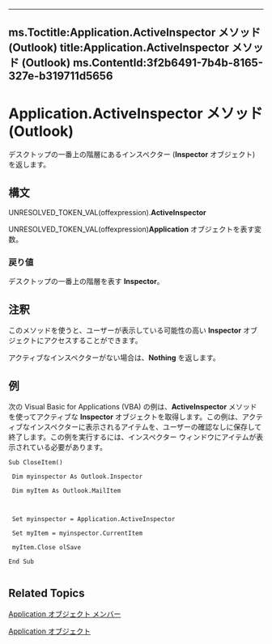 

---
ms.Toctitle:Application.ActiveInspector メソッド (Outlook)
title:Application.ActiveInspector メソッド (Outlook)
ms.ContentId:3f2b6491-7b4b-8165-327e-b319711d5656
---
# Application.ActiveInspector メソッド (Outlook)




デスクトップの一番上の階層にあるインスペクター (**Inspector** オブジェクト) を返します。

## 構文
UNRESOLVED_TOKEN_VAL(offexpression).**ActiveInspector**



UNRESOLVED_TOKEN_VAL(offexpression)**Application** オブジェクトを表す変数。

### 戻り値
デスクトップの一番上の階層を表す **Inspector**。





## 注釈
このメソッドを使うと、ユーザーが表示している可能性の高い **Inspector** オブジェクトにアクセスすることができます。



アクティブなインスペクターがない場合は、**Nothing** を返します。



## 例
次の Visual Basic for Applications (VBA) の例は、**ActiveInspector** メソッドを使ってアクティブな **Inspector** オブジェクトを取得します。この例は、アクティブなインスペクターに表示されるアイテムを、ユーザーの確認なしに保存して終了します。この例を実行するには、インスペクター ウィンドウにアイテムが表示されている必要があります。





```vba
Sub CloseItem() 
 
 Dim myinspector As Outlook.Inspector 
 
 Dim myItem As Outlook.MailItem 
 
 
 
 Set myinspector = Application.ActiveInspector 
 
 Set myItem = myinspector.CurrentItem 
 
 myItem.Close olSave 
 
End Sub 
 

```




## Related Topics

[Application オブジェクト メンバー](3519c89c-2353-85ee-7ddc-62e5dd85a8e7.md)

[Application オブジェクト](797003e7-ecd1-eccb-eaaf-32d6ddde8348.md)




